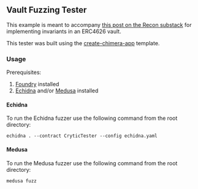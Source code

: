 ## Vault Fuzzing Tester

This example is meant to accompany [this post on the Recon substack](https://open.substack.com/pub/getrecon/p/implementing-your-first-few-invariants?r=34r2zr&utm_campaign=post&utm_medium=web) for implementing invariants in an ERC4626 vault. 

This tester was built using the [create-chimera-app](https://github.com/Recon-Fuzz/create-chimera-app/tree/main) template.

### Usage 

Prerequisites:
1. [Foundry](https://book.getfoundry.sh/getting-started/installation) installed
2. [Echidna](https://github.com/crytic/echidna) and/or [Medusa](https://github.com/crytic/medusa) installed 

#### Echidna

To run the Echidna fuzzer use the following command from the root directory: 
```terminal
echidna . --contract CryticTester --config echidna.yaml
```

#### Medusa 

To run the Medusa fuzzer use the following command from the root directory: 
```terminal
medusa fuzz
```

  
